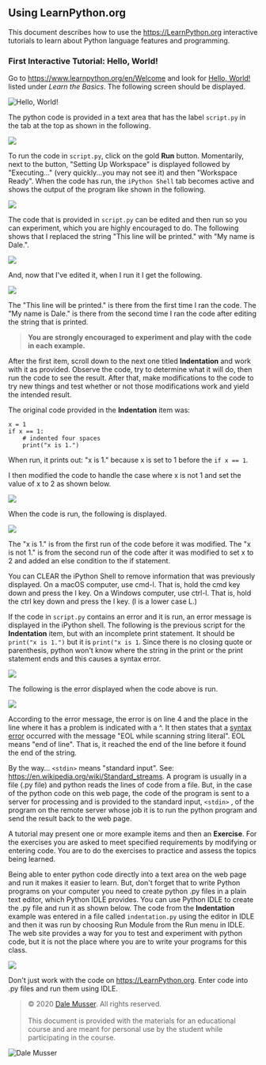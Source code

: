 ## Using LearnPython.org

This document describes how to use the <https://LearnPython.org> interactive tutorials to learn about Python language features and programming.

### First Interactive Tutorial: Hello, World!

Go to <https://www.learnpython.org/en/Welcome> and look for [Hello, World!](https://www.learnpython.org/en/Hello%2C_World%21?raw=true) listed under *Learn the Basics*. The following screen should be displayed.

![Hello, World!](https://raw.githubusercontent.com/dalemusser/python1/master/LearnPython/Hello%20World/Hello%20World%20full.png)

The python code is provided in a text area that has the label ```script.py``` in the tab at the top as shown in the following.

![](https://github.com/dalemusser/python1/blob/master/LearnPython/Hello%20World/Hello%20World%20script.png?raw=true)

To run the code in ```script.py```, click on the gold **Run** button. Momentarily, next to the button, "Setting Up Workspace" is displayed followed by "Executing..." (very quickly...you may not see it) and then "Workspace Ready". When the code has run, the ```iPython Shell``` tab becomes active and shows the output of the program like shown in the following.

![](https://github.com/dalemusser/python1/blob/master/LearnPython/Hello%20World/Hello%20World%20shell.png?raw=true)

The code that is provided in ```script.py``` can be edited and then run so you can experiment, which you are highly encouraged to do. The following shows that I replaced the string "This line will be printed." with "My name is Dale.".

![](https://github.com/dalemusser/python1/blob/master/LearnPython/Hello%20World/Hello%20World%20edit%20script.png?raw=true)

And, now that I've edited it, when I run it I get the following.

![](https://github.com/dalemusser/python1/blob/master/LearnPython/Hello%20World/Hello%20world%20run%20edited%20script.png?raw=true)

The "This line will be printed." is there from the first time I ran the code. The "My name is Dale." is there from the second time I ran the code after editing the string that is printed.

> **You are strongly encouraged to experiment and play with the code in each example.**

After the first item, scroll down to the next one titled **Indentation** and work with it as provided. Observe the code, try to determine what it will do, then run the code to see the result. After that, make modifications to the code to try new things and test whether or not those modifications work and yield the intended result.

The original code provided in the **Indentation** item was:

```
x = 1
if x == 1:
    # indented four spaces
    print("x is 1.")
```

When run, it prints out: "x is 1." because x is set to 1 before the ```if x == 1```.

I then modified the code to handle the case where x is not 1 and set the value of x to 2 as shown below. 

![](https://github.com/dalemusser/python1/blob/master/LearnPython/Hello%20World/Hello%20World%20Indentation%20script.png?raw=true)

When the code is run, the following is displayed.

![](https://github.com/dalemusser/python1/blob/master/LearnPython/Hello%20World/Hello%20World%20Indentation%20shell.png?raw=true)

The "x is 1." is from the first run of the code before it was modified.  The "x is not 1." is from the second run of the code after it was modified to set x to 2 and added an else condition to the if statement.

You can CLEAR the iPython Shell to remove information that was previously displayed.  On a macOS computer, use cmd-l.  That is, hold the cmd key down and press the l key. On a Windows computer, use ctrl-l.  That is, hold the ctrl key down and press the l key. (l is a lower case L.)

If the code in ```script.py``` contains an error and it is run, an error message is displayed in the iPython shell. The following is the previous script for the **Indentation** item, but with an incomplete print statement. It should be ```print("x is 1.")``` but it is ```print("x is 1```.  Since there is no closing quote or parenthesis, python won't know where the string in the print or the print statement ends and this causes a syntax error.

![](https://github.com/dalemusser/python1/blob/master/LearnPython/Hello%20World/script%20with%20error.png?raw=true)

The following is the error displayed when the code above is run.

![](https://github.com/dalemusser/python1/blob/master/LearnPython/Hello%20World/syntax%20error%20in%20shell.png?raw=true)

According to the error message, the error is on line 4 and the place in the line where it has a problem is indicated with a ^. It then states that a [syntax error](https://en.wikipedia.org/wiki/Syntax_error) occurred with the message "EOL while scanning string literal". EOL means "end of line".  That is, it reached the end of the line before it found the end of the string.  

By the way... ```<stdin>``` means "standard input". See: <https://en.wikipedia.org/wiki/Standard_streams>. A program is usually in a file (.py file) and python reads the lines of code from a file. But, in the case of the python code on this web page, the code of the program is sent to a server for processing and is provided to the standard input, ```<stdin>``` , of the program on the remote server whose job it is to run the python program and send the result back to the web page.

A tutorial may present one or more example items and then an **Exercise**. For the exercises you are asked to meet specified requirements by modifying or entering code.  You are to do the exercises to practice and assess the topics being learned.

Being able to enter python code directly into a text area on the web page and run it makes it easier to learn. But, don't forget that to write Python programs on your computer you need to create python .py files in a plain text editor, which Python IDLE provides. You can use Python IDLE to create the .py file and run it as shown below. The code from the **Indentation** example was entered in a file called ``indentation.py`` using the editor in IDLE and then it was run by choosing Run Module from the Run menu in IDLE. The web site provides a way for you to test and experiment with python code, but it is not the place where you are to write your programs for this class.

![](https://github.com/dalemusser/python1/blob/master/LearnPython/Hello%20World/Indentation%20in%20IDLE.png?raw=true)

Don't just work with the code on <https://LearnPython.org>. Enter code into .py files and run them using IDLE.

>&copy; 2020 [Dale Musser](https://dalemusser.com). All rights reserved.<br /><br />
>This document is provided with the materials for an educational course and are meant for personal use by the student while participating in the course.

![Dale Musser](https://github.com/dalemusser/common/blob/master/dalemusser/DaleMusserBWCircle200x.jpg?raw=true)